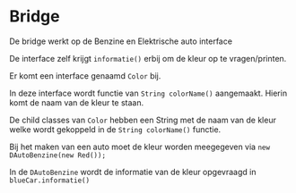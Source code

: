 # Bridge
De bridge werkt op de Benzine en Elektrische auto interface

De interface zelf krijgt ``informatie()`` erbij om de kleur op te vragen/printen.

Er komt een interface genaamd ``Color`` bij.

In deze interface wordt functie van ``String colorName()`` aangemaakt. Hierin komt de naam van de kleur te staan.

De child classes van ``Color`` hebben een String met de naam van de kleur welke wordt gekoppeld in de ``String colorName()`` functie.

Bij het maken van een auto moet de kleur worden meegegeven via ``new DAutoBenzine(new Red());``

In de ``DAutoBenzine`` wordt de informatie van de kleur opgevraagd in ``blueCar.informatie()``